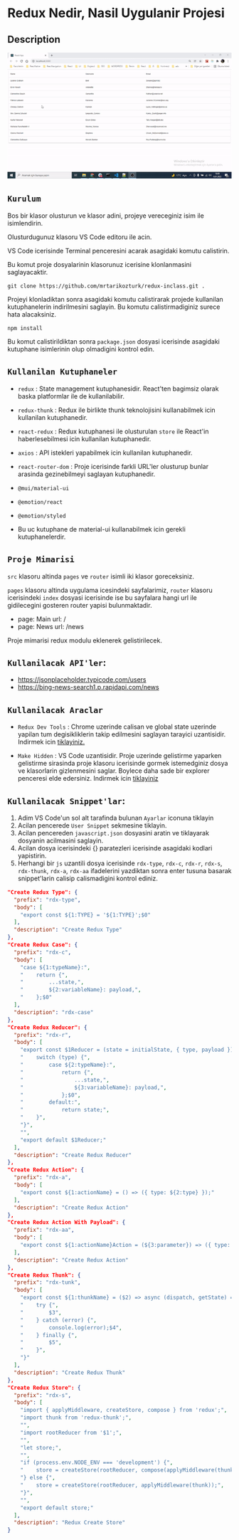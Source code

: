 # Redux Nedir, Nasil Uygulanir Projesi

## Description

![gif](https://raw.githubusercontent.com/yhekim/Redux_Thunk_GeneralRules/main/redux.gif)

## `Kurulum`
Bos bir klasor olusturun ve klasor adini, projeye vereceginiz isim ile isimlendirin.

Olusturdugunuz klasoru VS Code editoru ile acin.

VS Code icerisinde Terminal penceresini acarak asagidaki komutu calistirin.

Bu komut proje dosyalarinin klasorunuz icerisine klonlanmasini saglayacaktir. 

```
git clone https://github.com/mrtarikozturk/redux-inclass.git .

```

Projeyi klonladiktan sonra asagidaki komutu calistirarak projede kullanilan kutuphanelerin indirilmesini saglayin. Bu komutu calistirmadiginiz surece hata alacaksiniz.
  
```
npm install
```

Bu komut calistirildiktan sonra `package.json` dosyasi icerisinde asagidaki kutuphane isimlerinin olup olmadigini kontrol edin.

## `Kullanilan Kutuphaneler`

- `redux` : 
    State management kutuphanesidir. React'ten bagimsiz olarak baska platformlar ile de kullanilabilir.
- `redux-thunk` : Redux ile birlikte thunk teknolojisini kullanabilmek icin kullanilan kutuphanedir.
- `react-redux` : Redux kutuphanesi ile olusturulan `store` ile React'in haberlesebilmesi icin kullanilan kutuphanedir.
- `axios` : API istekleri yapabilmek icin kullanilan kutuphanedir.
- `react-router-dom` : Proje icerisinde farkli URL'ler olusturup bunlar arasinda gezinebilmeyi saglayan kutuphanedir.

- `@mui/material-ui` 
- `@emotion/react` 
- `@emotion/styled` 
- Bu uc kutuphane de material-ui kullanabilmek icin gerekli kutuphanelerdir.

## `Proje Mimarisi`
`src` klasoru altinda `pages` ve `router` isimli iki klasor goreceksiniz.

`pages` klasoru altinda uygulama icesindeki sayfalarimiz, `router` klasoru icerisindeki `index` dosyasi icerisinde ise bu sayfalara hangi url ile gidilecegini gosteren router yapisi bulunmaktadir.

- page: Main url: /
- page: News url: /news


Proje mimarisi redux modulu eklenerek gelistirilecek.

## `Kullanilacak API'ler`: 
- https://jsonplaceholder.typicode.com/users
- https://bing-news-search1.p.rapidapi.com/news

## `Kullanilacak Araclar`
- `Redux Dev Tools` : Chrome uzerinde calisan ve global state uzerinde yapilan tum degisikliklerin takip edilmesini saglayan tarayici uzantisidir. Indirmek icin [tiklayiniz.](https://chrome.google.com/webstore/detail/redux-devtools/lmhkpmbekcpmknklioeibfkpmmfibljd?utm_source=chrome-ntp-icon)

- `Make Hidden` : VS Code uzantisidir. Proje uzerinde gelistirme yaparken gelistirme sirasinda proje klasoru icerisinde gormek istemedginiz dosya ve klasorlarin gizlenmesini saglar. Boylece daha sade bir explorer penceresi elde edersiniz. Indirmek icin [tiklayiniz](https://marketplace.visualstudio.com/items?itemName=devine-davies.make-hidden)



## `Kullanilacak Snippet'lar`:
1. Adim VS Code'un sol alt tarafinda bulunan `Ayarlar` iconuna tiklayin
2. Acilan pencerede `User Snippet` sekmesine tiklayin.
3. Acilan pencereden `javascript.json` dosyasini aratin ve tiklayarak dosyanin acilmasini saglayin.
4. Acilan dosya icerisindeki {} paratezleri icerisinde asagidaki kodlari yapistirin.
5. Herhangi bir `js` uzantili dosya icerisinde `rdx-type`, `rdx-c`, `rdx-r`, `rdx-s`, `rdx-thunk`, `rdx-a`, `rdx-aa` ifadelerini yazdiktan sonra enter tusuna basarak snippet'larin calisip calismadigini kontrol ediniz. 

```json
"Create Redux Type": {
  "prefix": "rdx-type",
  "body": [
    "export const ${1:TYPE} = '${1:TYPE}';$0"
  ],
  "description": "Create Redux Type"
},
"Create Redux Case": {
  "prefix": "rdx-c",
  "body": [
    "case ${1:typeName}:",
    "    return {",
    "        ...state,",
    "        ${2:variableName}: payload,",
    "    };$0"
  ],
  "description": "rdx-case"
},
"Create Redux Reducer": {
  "prefix": "rdx-r",
  "body": [
    "export const $1Reducer = (state = initialState, { type, payload }) => {",
    "    switch (type) {",
    "        case ${2:typeName}:",
    "            return {",
    "                ...state,",
    "                ${3:variableName}: payload,",
    "            };$0",
    "        default:",
    "            return state;",
    "    }",
    "}",
    "",
    "export default $1Reducer;"
  ],
  "description": "Create Redux Reducer"
},
"Create Redux Action": {
  "prefix": "rdx-a",
  "body": [
    "export const ${1:actionName} = () => ({ type: ${2:type} });"
  ],
  "description": "Create Redux Action"
},
"Create Redux Action With Payload": {
  "prefix": "rdx-aa",
  "body": [
    "export const ${1:actionName}Action = (${3:parameter}) => ({ type: ${2:type}, payload: ${3:parameter} });"
  ],
  "description": "Create Redux Action"
},
"Create Redux Thunk": {
  "prefix": "rdx-tunk",
  "body": [
    "export const ${1:thunkName} = ($2) => async (dispatch, getState) => {",
    "    try {",
    "        $3",
    "    } catch (error) {",
    "        console.log(error);$4",
    "    } finally {",
    "        $5",
    "    }",
    "}"
  ],
  "description": "Create Redux Thunk"
},
"Create Redux Store": {
  "prefix": "rdx-s",
  "body": [
    "import { applyMiddleware, createStore, compose } from 'redux';",
    "import thunk from 'redux-thunk';",
    "",
    "import rootReducer from '$1';",
    "",
    "let store;",
    "",
    "if (process.env.NODE_ENV === 'development') {",
    "    store = createStore(rootReducer, compose(applyMiddleware(thunk), window.__REDUX_DEVTOOLS_EXTENSION__ && window.__REDUX_DEVTOOLS_EXTENSION__()));",
    "} else {",
    "    store = createStore(rootReducer, applyMiddleware(thunk));",
    "}",
    "",
    "export default store;"
  ],
  "description": "Redux Create Store"
}